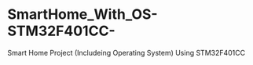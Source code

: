 # SmartHome_With_OS-STM32F401CC-
Smart Home Project (Includeing Operating System) Using  STM32F401CC

